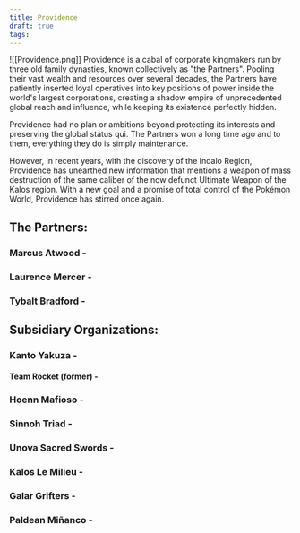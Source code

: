 ```yaml
---
title: Providence
draft: true
tags:
---
```

![[Providence.png]]
Providence is a cabal of corporate kingmakers run by three old family dynasties, known collectively as "the Partners". Pooling their vast wealth and resources over several decades, the Partners have patiently inserted loyal operatives into key positions of power inside the world's largest corporations, creating a shadow empire of unprecedented global reach and influence, while keeping its existence perfectly hidden.

Providence had no plan or ambitions beyond protecting its interests and preserving the global status qui. The Partners won a long time ago and to them, everything they do is simply maintenance. 

However, in recent years, with the discovery of the Indalo Region, Providence has unearthed new information that mentions a weapon of mass destruction of the same caliber of the now defunct Ultimate Weapon of the Kalos region. With a new goal and a promise of total control of the Pokémon World, Providence has stirred once again.

## The Partners: 

### Marcus Atwood -


### Laurence Mercer -


### Tybalt Bradford  -

## Subsidiary Organizations:

### Kanto Yakuza -


#### Team Rocket (former) -


### Hoenn Mafioso -


### Sinnoh Triad -


### Unova Sacred Swords -


### Kalos Le Milieu -


### Galar Grifters -


### Paldean Miñanco -

